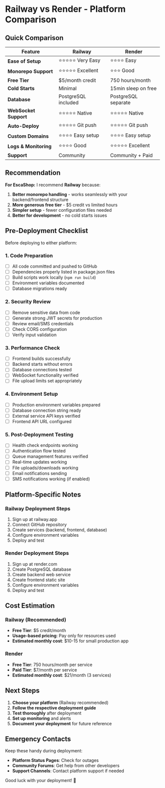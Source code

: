 # Railway vs Render - Platform Comparison

## Quick Comparison

| Feature | Railway | Render |
|---------|---------|---------|
| **Ease of Setup** | ⭐⭐⭐⭐⭐ Very Easy | ⭐⭐⭐⭐ Easy |
| **Monorepo Support** | ⭐⭐⭐⭐⭐ Excellent | ⭐⭐⭐ Good |
| **Free Tier** | $5/month credit | 750 hours/month |
| **Cold Starts** | Minimal | 15min sleep on free |
| **Database** | PostgreSQL included | PostgreSQL separate |
| **WebSocket Support** | ⭐⭐⭐⭐⭐ Native | ⭐⭐⭐⭐⭐ Native |
| **Auto-Deploy** | ⭐⭐⭐⭐⭐ Git push | ⭐⭐⭐⭐⭐ Git push |
| **Custom Domains** | ⭐⭐⭐⭐ Easy setup | ⭐⭐⭐⭐ Easy setup |
| **Logs & Monitoring** | ⭐⭐⭐⭐ Good | ⭐⭐⭐⭐⭐ Excellent |
| **Support** | Community | Community + Paid |

## Recommendation

**For EscaShop:** I recommend **Railway** because:
1. **Better monorepo handling** - works seamlessly with your backend/frontend structure
2. **More generous free tier** - $5 credit vs limited hours
3. **Simpler setup** - fewer configuration files needed
4. **Better for development** - no cold starts issues

## Pre-Deployment Checklist

Before deploying to either platform:

### 1. Code Preparation
- [ ] All code committed and pushed to GitHub
- [ ] Dependencies properly listed in package.json files
- [ ] Build scripts work locally (`npm run build`)
- [ ] Environment variables documented
- [ ] Database migrations ready

### 2. Security Review
- [ ] Remove sensitive data from code
- [ ] Generate strong JWT secrets for production
- [ ] Review email/SMS credentials
- [ ] Check CORS configuration
- [ ] Verify input validation

### 3. Performance Check
- [ ] Frontend builds successfully
- [ ] Backend starts without errors
- [ ] Database connections tested
- [ ] WebSocket functionality verified
- [ ] File upload limits set appropriately

### 4. Environment Setup
- [ ] Production environment variables prepared
- [ ] Database connection string ready
- [ ] External service API keys verified
- [ ] Frontend API URL configured

### 5. Post-Deployment Testing
- [ ] Health check endpoints working
- [ ] Authentication flow tested
- [ ] Queue management features verified
- [ ] Real-time updates working
- [ ] File uploads/downloads working
- [ ] Email notifications sending
- [ ] SMS notifications working (if enabled)

## Platform-Specific Notes

### Railway Deployment Steps
1. Sign up at railway.app
2. Connect GitHub repository
3. Create services (backend, frontend, database)
4. Configure environment variables
5. Deploy and test

### Render Deployment Steps
1. Sign up at render.com
2. Create PostgreSQL database
3. Create backend web service
4. Create frontend static site
5. Configure environment variables
6. Deploy and test

## Cost Estimation

### Railway (Recommended)
- **Free Tier**: $5 credit/month
- **Usage-based pricing**: Pay only for resources used
- **Estimated monthly cost**: $10-15 for small production app

### Render
- **Free Tier**: 750 hours/month per service
- **Paid Tier**: $7/month per service
- **Estimated monthly cost**: $21/month (3 services)

## Next Steps

1. **Choose your platform** (Railway recommended)
2. **Follow the respective deployment guide**
3. **Test thoroughly** after deployment
4. **Set up monitoring** and alerts
5. **Document your deployment** for future reference

## Emergency Contacts

Keep these handy during deployment:
- **Platform Status Pages**: Check for outages
- **Community Forums**: Get help from other developers  
- **Support Channels**: Contact platform support if needed

Good luck with your deployment! 🚀

